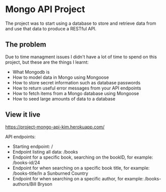 # Mongo API Project

The project was to start using a database to store and retrieve data from and use that data to produce a RESTful API. 

## The problem

Due to time managment issues I didn't have a lot of time to spend on this project, but these are the things I learnt:
- What Mongodb is
- How to model data in Mongo using Mongoose
- How to store secret information such as database passwords
- How to return useful error messages from your API endpoints
- How to fetch items from a Mongo database using Mongoose
- How to seed large amounts of data to a database

## View it live

https://project-mongo-api-kim.herokuapp.com/

API endpoints: 
- Starting endpoint: /
- Endpoint listing all data: /books
- Endpoint for a specific book, searching on the bookID, for example: /books-id/24
- Endpoint for when searching on a specific book title, for example: /books-title/In a Sunburned Country
- Endpoint for when searching on a specific author, for example: /books-authors/Bill Bryson

